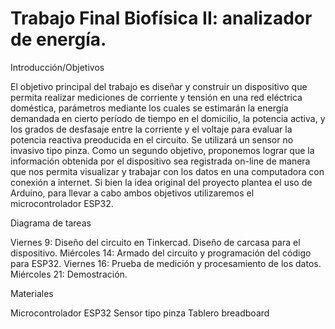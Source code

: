 # Trabajo Final Biofísica II: analizador de energía. 

Introducción/Objetivos

El objetivo principal del trabajo es diseñar y construir un dispositivo que permita realizar mediciones de corriente y tensión 
en una red eléctrica doméstica, parámetros mediante los cuales se estimarán la energía demandada en cierto período de tiempo en el 
domicilio, la potencia activa, y los grados de desfasaje entre la corriente y el voltaje para evaluar la potencia reactiva preoducida
en el circuito. Se utilizará un sensor no invasivo tipo pinza.
Como un segundo objetivo, proponemos lograr que la información obtenida por el dispositivo sea registrada on-line de 
manera que nos permita visualizar y trabajar con los datos en una computadora con conexión a internet.
Si bien la idea original del proyecto plantea el uso de Arduino, para llevar a cabo ambos objetivos utilizaremos el microcontrolador ESP32. 

Diagrama de tareas 

Viernes 9:	Diseño del circuito en Tinkercad. Diseño de carcasa para el dispositivo.
Miércoles 14:	Armado del circuito y programación del código para ESP32.
Viernes 16:	Prueba de medición y procesamiento de los datos.
Miércoles 21:	Demostración.

Materiales 

Microcontrolador ESP32
Sensor tipo pinza
Tablero breadboard




